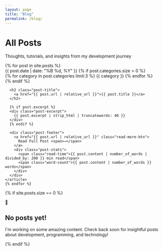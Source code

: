 ```yaml
---
layout: page
title: "Blog"
permalink: /blog/
---
```


<div class="blog-header">
  <h1>All Posts</h1>
  <p>Thoughts, tutorials, and insights from my development journey</p>
</div>

<div class="blog-content">
  <div class="posts-container">
    {% for post in site.posts %}
    <article class="blog-post-card">
      <div class="post-meta">
        <time class="post-date">{{ post.date | date: "%B %d, %Y" }}</time>
        {% if post.categories.size > 0 %}
        <div class="post-categories">
          {% for category in post.categories limit:3 %}
          <span class="category-tag">{{ category }}</span>
          {% endfor %}
        </div>
        {% endif %}
      </div>
      
      <h2 class="post-title">
        <a href="{{ post.url | relative_url }}">{{ post.title }}</a>
      </h2>
      
      {% if post.excerpt %}
      <div class="post-excerpt">
        {{ post.excerpt | strip_html | truncatewords: 40 }}
      </div>
      {% endif %}
      
      <div class="post-footer">
        <a href="{{ post.url | relative_url }}" class="read-more-btn">
          Read Full Post <span>→</span>
        </a>
        <div class="post-stats">
          <span class="read-time">{{ post.content | number_of_words | divided_by: 200 }} min read</span>
          <span class="word-count">{{ post.content | number_of_words }} words</span>
        </div>
      </div>
    </article>
    {% endfor %}
  </div>
  
  {% if site.posts.size == 0 %}
  <div class="no-posts-message">
    <div class="no-posts-icon">📝</div>
    <h2>No posts yet!</h2>
    <p>I'm working on some amazing content. Check back soon for insightful posts about development, programming, and technology!</p>
  </div>
  {% endif %}
</div>
